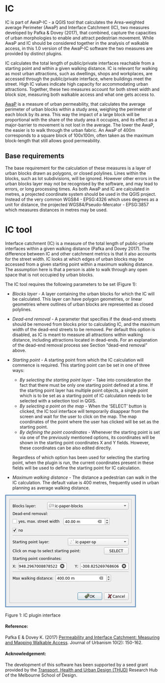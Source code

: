 # IC 
IC is part of AwaP-IC - a QGIS tool that calculates the Area-weighted average Perimeter (AwaP) and Interface Catchment (IC), two measures developed by Pafka & Dovey (2017), that combined, capture the capacities of urban morphologies to enable and attract pedestrian movement. While AwaP and IC should be considered together in the analysis of walkable access, in this 1.0 version of the AwaP-IC software the two measures are provided by distinct plugins. 

IC calculates the total length of public/private interfaces reachable from a starting point and within a given walking distance. IC is relevant for walking as most urban attractions, such as dwellings, shops and workplaces, are accessed through the public/private interface, where buildings meet the street. High IC values indicate high capacity for accommodating urban attractions. Together, these two measures account for both street width and block size, measuring both walkable access and what one gets access to.

[AwaP](https://github.com/Awapic/AwaP) is a measure of urban permeability, that calculates the average perimeter of urban blocks within a study area, weighing the perimeter of each block by its area. This way the impact of a large block will be proportional with the share of the study area it occupies, and its effect as a major-barrier to movement is not lost in the average. The lower the AwaP, the easier is to walk through the urban fabric. An AwaP of 400m corresponds to a square block of 100x100m, often taken as the maximum block-length that still allows good permeability.

## Base requirements
The base requirement for the calculation of these measures is a layer of urban blocks drawn as polygons, or closed polylines. Lines within the blocks, such as lot subdivisions, will be ignored. However other errors in the urban blocks layer may not be recognised by the software, and may lead to errors, or long processing times. As both AwaP and IC are calculated in metres, a projected coordinate system should be used in the QGIS project. Instead of the very common WGS84 - EPSG:4326 which uses degrees as a unit for distance, the projected WGS84/Pseudo-Mercator - EPSG:3857 which measures distances in metres may be used.

# IC tool

Interface catchment (IC) is a measure of the total length of public-private interfaces within a given walking distance (Pafka and Dovey 2017). The difference between IC and other catchment metrics is that it also accounts for the street width. IC looks at which edges of urban blocks may be accessed from a given starting point within a maximum walking distance. The assumption here is that a person is able to walk through any open space that is not occupied by urban blocks.

The IC tool requires the following parameters to be set (Figure 1):
- *Blocks layer* - A layer containing the urban blocks for which the IC will be calculated. This layer can have polygon geometries, or linear geometries where outlines of urban blocks are represented as closed polylines.
- *Dead-end removal* - A parameter that specifies if the dead-end streets should be removed from blocks prior to calculating IC, and the maximum width of the dead-end streets to be removed. Per default this option is disabled, as IC is meant to measure all attractions within walking distance, including attractions located in dead-ends. For an explanation of the dead-end removal process see Section “dead-end removal” above.
- *Starting point* - A starting point from which the IC calculation will commence is required. This starting point can be set in one of three ways:
   - *By selecting the starting point layer* - Take into consideration the fact that there must be only one starting point defined at a time. If the starting point layer has multiple point objects, a single point which is to be set as a starting point of IC calculation needs to be selected with a selection tool in QGIS.
   - *By selecting a point on the map* - When the ‘SELECT’ button is clicked, the IC tool interface will temporarily disappear from the screen and wait for the user to click on the map. The map coordinates of the point where the user has clicked will be set as the starting point.
   - *By defining the point coordinates* - Whenever the starting point is set via one of the previously mentioned options, its coordinates will be shown in the starting point coordinates X and Y fields. However, these coordinates can be also edited directly.

  Regardless of which option has been used for selecting the starting point, when the plugin is run, the current coordinates present in these fields will be used to define the starting point for IC calculation.
- *Maximum walking distance* - The distance a pedestrian can walk in the IC calculation. The default value is 400 metres, frequently used in urban planning as average walking distance.

![IC GUI](./figures/IC-gui.png)

Figure 1: IC plugin interface

#### Reference:
Pafka E & Dovey K. (2017) [Permeability and Interface Catchment: Measuring and Mapping Walkable Access](https://www.researchgate.net/publication/306087166_Permeability_and_interface_catchment_measuring_and_mapping_walkable_access). Journal of Urbanism 10(2): 150-162.

#### Acknowledgement:
The development of this software has been supported by a seed grant provided by the [Transport, Health and Urban Design (THUD)](https://thud.msd.unimelb.edu.au/home) Research Hub of the Melbourne School of Design.
